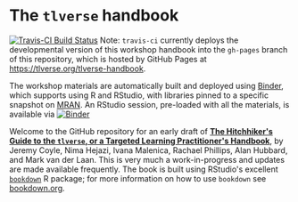 # The `tlverse` handbook

[![Travis-CI Build Status](https://travis-ci.org/tlverse/tlverse-handbook.svg?branch=master)](https://travis-ci.org/tlverse/tlverse-handbook)
Note: `travis-ci` currently deploys the developmental version of this workshop
handbook into the `gh-pages` branch of this repository, which is hosted by
GitHub Pages at https://tlverse.org/tlverse-handbook.

The workshop materials are automatically built and deployed using
[Binder](https://github.com/jupyterhub/binderhub), which supports using R
and RStudio, with libraries pinned to a specific snapshot on
[MRAN](https://mran.microsoft.com/documents/rro/reproducibility). An
RStudio session, pre-loaded with all the materials, is available via
[![Binder](http://mybinder.org/badge_logo.svg)](http://mybinder.org/v2/gh/tlverse/tlverse-handbook/master?urlpath=rstudio)

Welcome to the GitHub repository for an early draft of [**The Hitchhiker's
Guide to the `tlverse`, or a Targeted Learning Practitioner's
Handbook**](http://tlverse.org/tlverse-handbook), by Jeremy Coyle, Nima
Hejazi, Ivana Malenica, Rachael Phillips, Alan Hubbard, and Mark van der
Laan. This is very much a work-in-progress and updates are made available
frequently. The book is built using RStudio's excellent
[`bookdown`](https://www.rstudio.com/resources/webinars/introducing-bookdown/)
R package; for more information on how to use `bookdown` see
[bookdown.org](https://bookdown.org/).
